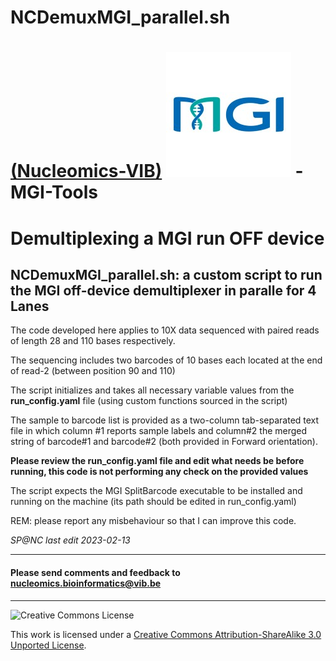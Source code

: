 # NCDemuxMGI_parallel.sh
[(Nucleomics-VIB)](https://github.com/Nucleomics-VIB)
![mgi-tools](pictures/MGI.png) - MGI-Tools
==========

# Demultiplexing a MGI run OFF device

## NCDemuxMGI_parallel.sh: a custom script to run the MGI off-device demultiplexer in paralle for 4 Lanes

The code developed here applies to 10X data sequenced with paired reads of length 28 and 110 bases respectively.

The sequencing includes two barcodes of 10 bases each located at the end of read-2 (between position 90 and 110)

The script initializes and takes all necessary variable values from the **run_config.yaml** file (using custom functions sourced in the script)

The sample to barcode list is provided as a two-column tab-separated text file in which column #1 reports sample labels and column#2 the merged string of barcode#1 and barcode#2 (both provided in Forward orientation).

**Please review the run_config.yaml file and edit what needs be before running, this code is not performing any check on the provided values**

The script expects the MGI SplitBarcode executable to be installed and running on the machine (its path should be edited in run_config.yaml)

REM: please report any misbehaviour so that I can improve this code.

_SP@NC last edit 2023-02-13_

<hr>

<h4>Please send comments and feedback to <a href="mailto:nucleomics.bioinformatics@vib.be">nucleomics.bioinformatics@vib.be</a></h4>

<hr>

![Creative Commons License](http://i.creativecommons.org/l/by-sa/3.0/88x31.png?raw=true)

This work is licensed under a [Creative Commons Attribution-ShareAlike 3.0 Unported License](http://creativecommons.org/licenses/by-sa/3.0/).

